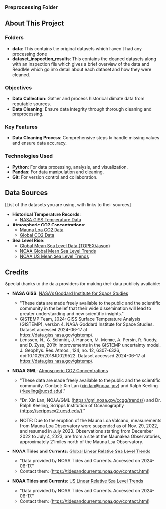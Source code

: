### Preprocessing Folder

## About This Project

### Folders
- **data**: This contains the original datasets which haven't had any processing done
- **dataset_inspection_results**: This contains the cleaned datasets along with an inspection file which gives a brief overview of the data and ReadMe which go into detail about each dataset and how they were cleaned. 

### Objectives
- **Data Collection**: Gather and process historical climate data from reputable sources.
- **Data Cleaning**: Ensure data integrity through thorough cleaning and preprocessing.

### Key Features
- **Data Cleaning Process**: Comprehensive steps to handle missing values and ensure data accuracy.

### Technologies Used
- **Python**: For data processing, analysis, and visualization.
- **Pandas**: For data manipulation and cleaning.
- **Git**: For version control and collaboration.

## Data Sources
[List of the datasets you are using, with links to their sources]

- **Historical Temperature Records**: 
  - [NASA GISS Temperature Data](https://data.giss.nasa.gov/gistemp/)
- **Atmospheric CO2 Concentrations**: 
  - [Mauna Loa CO2 Data](https://gml.noaa.gov/ccgg/trends/data.html)
  - [Global CO2 Data](https://gml.noaa.gov/ccgg/trends/gl_data.html)
- **Sea Level Rise**:
  - [Global Mean Sea Level Data (TOPEX/Jason)](https://climatedataguide.ucar.edu/climate-data/global-mean-sea-level-topex-jason-altimetry)
  - [NOAA Global Mean Sea Level Trends](https://tidesandcurrents.noaa.gov/sltrends/mslGlobalTrendsTable.html)
  - [NOAA US Mean Sea Level Trends](https://tidesandcurrents.noaa.gov/sltrends/mslUSTrendsTable.html)

## Credits
Special thanks to the data providers for making their data publicly available:

- **NASA GISS**: [NASA's Goddard Institute for Space Studies](https://data.giss.nasa.gov/gistemp/)
  - "These data are made freely available to the public and the scientific community in the belief that their wide dissemination will lead to greater understanding and new scientific insights."
  - GISTEMP Team, 2024: GISS Surface Temperature Analysis (GISTEMP), version 4. NASA Goddard Institute for Space Studies. Dataset accessed 2024-06-17 at https://data.giss.nasa.gov/gistemp/.
  - Lenssen, N., G. Schmidt, J. Hansen, M. Menne, A. Persin, R. Ruedy, and D. Zyss, 2019: Improvements in the GISTEMP uncertainty model. J. Geophys. Res. Atmos., 124, no. 12, 6307-6326, doi:10.1029/2018JD029522. Dataset accessed 2024-06-17 at https://data.giss.nasa.gov/gistemp/.

- **NOAA GML**: [Atmospheric CO2 Concentrations](https://gml.noaa.gov/ccgg/trends/)
  - "These data are made freely available to the public and the scientific community. Contact: Xin Lan (xin.lan@noaa.gov) and Ralph Keeling (rkeeling@ucsd.edu)."
  - "Dr. Xin Lan, NOAA/GML (https://gml.noaa.gov/ccgg/trends/) and Dr. Ralph Keeling, Scripps Institution of Oceanography (https://scrippsco2.ucsd.edu/)."

  - NOTE: Due to the eruption of the Mauna Loa Volcano, measurements from Mauna Loa Observatory were suspended as of Nov. 29, 2022, and resumed in July 2023. Observations starting from December 2022 to July 4, 2023, are from a site at the Maunakea Observatories, approximately 21 miles north of the Mauna Loa Observatory.

- **NOAA Tides and Currents**: [Global Linear Relative Sea Level Trends](https://tidesandcurrents.noaa.gov/sltrends/mslGlobalTrendsTable.html)
  - "Data provided by NOAA Tides and Currents. Accessed on 2024-06-17."
  - Contact them: (https://tidesandcurrents.noaa.gov/contact.html)

- **NOAA Tides and Currents**: [US Linear Relative Sea Level Trends](https://tidesandcurrents.noaa.gov/sltrends/mslUSTrendsTable.html)
  - "Data provided by NOAA Tides and Currents. Accessed on 2024-06-17."
  - Contact them: (https://tidesandcurrents.noaa.gov/contact.html)
